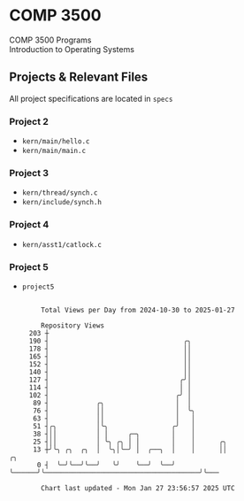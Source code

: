 # COMP 3500
COMP 3500 Programs  
Introduction to Operating Systems  
## Projects & Relevant Files
All project specifications are located in `specs`
### Project 2
- `kern/main/hello.c`
- `kern/main/main.c`
### Project 3
- `kern/thread/synch.c`
- `kern/include/synch.h`
### Project 4
- `kern/asst1/catlock.c`
### Project 5
- `project5`

```

        Total Views per Day from 2024-10-30 to 2025-01-27

        Repository Views
     203 ┼
     190 ┤                                  ╭╮
     178 ┤                                  ││
     165 ┤                                  ││
     152 ┤                                  ││
     140 ┤                                  ││
     127 ┤                                 ╭╯│
     114 ┤                                 │ │
     102 ┤                                ╭╯ │
      89 ┤            ╭╮                  │  │
      76 ┤            ││                  │  ╰╮
      63 ┤            ││                  │   │
      51 ┤╭╮          │╰╮                ╭╯   │
      38 ┤││          │ │     ╭─╮        │    │
      25 ┤││          │ ╰╮ ╭╮ │ │        │    │      ╭╮
      13 ┼╯╰╮ ╭╮  ╭╮  │  ╰╮│╰─╯ │  ╭──╮  │    │      ││                                       ╭╮
       0 ┤  ╰─╯╰──╯╰──╯   ╰╯    ╰──╯  ╰──╯    ╰──────╯╰───────────────────────────────────────╯╰───

        Chart last updated - Mon Jan 27 23:56:57 2025 UTC
        
```
